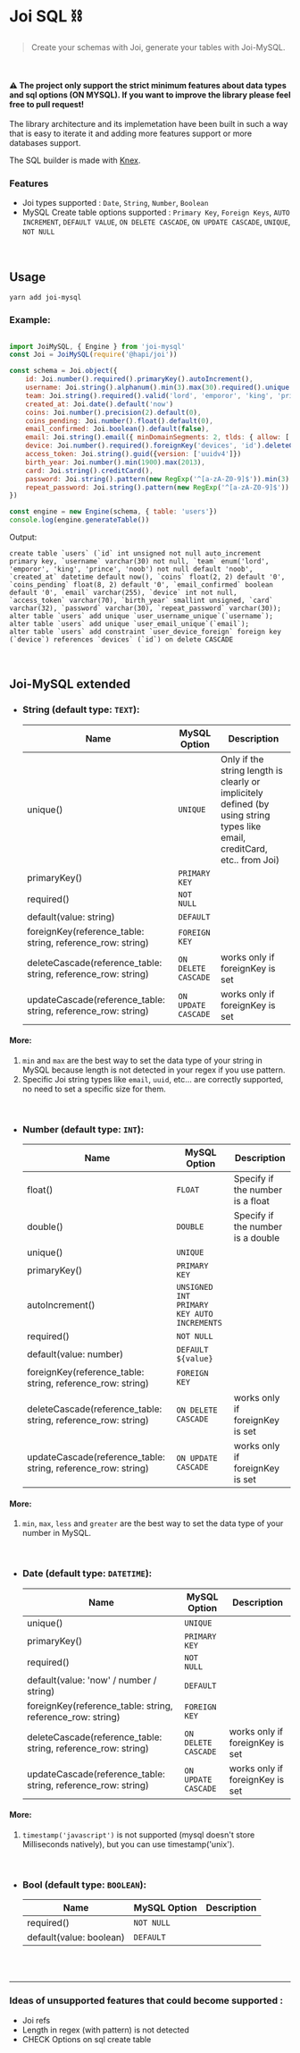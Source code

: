 # Joi SQL ⛓️
> Create your schemas with Joi, generate your tables with Joi-MySQL.

<br />

#### ⚠️ The project only support the strict minimum features about data types and sql options (ON MYSQL). If you want to improve the library please feel free to pull request!
The library architecture and its implemetation have been built in such a way that is easy to iterate it and adding more features support or more databases support.

The SQL builder is made with [Knex](https://knexjs.org/).

### Features
- Joi types supported : `Date`, `String`, `Number`, `Boolean`
- MySQL Create table options supported : `Primary Key`, `Foreign Keys`, `AUTO INCREMENT`, `DEFAULT VALUE`, `ON DELETE CASCADE`, `ON UPDATE CASCADE`, `UNIQUE`, `NOT NULL`

<br />

## Usage

```
yarn add joi-mysql
```

### Example:
```js

import JoiMySQL, { Engine } from 'joi-mysql'
const Joi = JoiMySQL(require('@hapi/joi'))

const schema = Joi.object({
    id: Joi.number().required().primaryKey().autoIncrement(),
    username: Joi.string().alphanum().min(3).max(30).required().unique().insensitive(),
    team: Joi.string().required().valid('lord', 'emporor', 'king', 'prince', 'noob').default('noob').insensitive()
    created_at: Joi.date().default('now')
    coins: Joi.number().precision(2).default(0),
    coins_pending: Joi.number().float().default(0),
    email_confirmed: Joi.boolean().default(false),
    email: Joi.string().email({ minDomainSegments: 2, tlds: { allow: ['com', 'net'] } }).unique(),
    device: Joi.number().required().foreignKey('devices', 'id').deleteCascade()
    access_token: Joi.string().guid({version: ['uuidv4']})
    birth_year: Joi.number().min(1900).max(2013),
    card: Joi.string().creditCard(),
    password: Joi.string().pattern(new RegExp('^[a-zA-Z0-9]$')).min(3).max(30),
    repeat_password: Joi.string().pattern(new RegExp('^[a-zA-Z0-9]$')).min(3).max(30),
})

const engine = new Engine(schema, { table: 'users'})
console.log(engine.generateTable())
```

Output: 
```
create table `users` (`id` int unsigned not null auto_increment primary key, `username` varchar(30) not null, `team` enum('lord', 'emporor', 'king', 'prince', 'noob') not null default 'noob', `created_at` datetime default now(), `coins` float(2, 2) default '0', `coins_pending` float(8, 2) default '0', `email_confirmed` boolean default '0', `email` varchar(255), `device` int not null, `access_token` varchar(70), `birth_year` smallint unsigned, `card` varchar(32), `password` varchar(30), `repeat_password` varchar(30));
alter table `users` add unique `user_username_unique`(`username`);
alter table `users` add unique `user_email_unique`(`email`);
alter table `users` add constraint `user_device_foreign` foreign key (`device`) references `devices` (`id`) on delete CASCADE
```

<br />

## Joi-MySQL extended

- ### String (default type: `TEXT`):

    | Name | MySQL Option | Description |
    | -- | -- | -- |
    | unique() |`UNIQUE` | Only if the string length is clearly or implicitely defined (by using string types like email, creditCard, etc.. from Joi) |
    | primaryKey() |`PRIMARY KEY` | |
    | required() |`NOT NULL` |  |
    | default(value: string) |`DEFAULT` |  |
    | foreignKey(reference_table: string, reference_row: string) |`FOREIGN KEY` | |
    | deleteCascade(reference_table: string, reference_row: string) |`ON DELETE CASCADE` | works only if foreignKey is set |
    | updateCascade(reference_table: string, reference_row: string) |`ON UPDATE CASCADE` | works only if foreignKey is set |


#### More:
1. `min` and `max` are the best way to set the data type of your string in MySQL because length is not detected in your regex if you use pattern.
2. Specific Joi string types like `email`, `uuid`, etc... are correctly supported, no need to set a specific size for them.


<br />

- ### Number (default type: `INT`):


    | Name | MySQL Option | Description |
    | -- | -- | -- |
    | float() |`FLOAT` | Specify if the number is a float |
    | double() |`DOUBLE` | Specify if the number is a double |
    | unique() |`UNIQUE` |  |
    | primaryKey() |`PRIMARY KEY` |  |
    | autoIncrement() |`UNSIGNED INT PRIMARY KEY AUTO INCREMENTS` |  |
    | required() |`NOT NULL` |  |
    | default(value: number) |`DEFAULT ${value}` |  |
    | foreignKey(reference_table: string, reference_row: string) |`FOREIGN KEY` |  |
    | deleteCascade(reference_table: string, reference_row: string) |`ON DELETE CASCADE` | works only if foreignKey is set |
    | updateCascade(reference_table: string, reference_row: string) |`ON UPDATE CASCADE` | works only if foreignKey is set |

#### More:
1. `min`, `max`, `less` and `greater` are the best way to set the data type of your number in MySQL.


<br />

- ### Date (default type: `DATETIME`):

    | Name | MySQL Option | Description |
    | -- | -- | -- |
    | unique() |`UNIQUE` | |
    | primaryKey() |`PRIMARY KEY` | |
    | required() |`NOT NULL` |  |
    | default(value: 'now' / number / string) |`DEFAULT` |  |
    | foreignKey(reference_table: string, reference_row: string) |`FOREIGN KEY` | |
    | deleteCascade(reference_table: string, reference_row: string) |`ON DELETE CASCADE` | works only if foreignKey is set |
    | updateCascade(reference_table: string, reference_row: string) |`ON UPDATE CASCADE` | works only if foreignKey is set |

#### More:
1. `timestamp('javascript')` is not supported (mysql doesn't store Milliseconds natively), but you can use timestamp('unix').

<br />

- ### Bool (default type: `BOOLEAN`):

    | Name | MySQL Option | Description |
    | -- | -- | -- |
    | required() |`NOT NULL` |  |
    | default(value: boolean) |`DEFAULT` |  |

<br />

<br />

______
### Ideas of unsupported features that could become supported : 
- Joi refs
- Length in regex (with pattern) is not detected
- CHECK Options on sql create table
